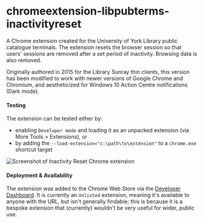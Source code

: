 # chromeextension-libpubterms-inactivityreset

A Chrome extension created for the University of York Library public catalogue terminals. The extension resets the browser session so that users' sessions are removed after a set period of inactivity. Browsing data is also removed.

Originally authored in 2015 for the Library Sunray thin clients, this version has been modified to work with newer versions of Google Chrome and Chromium, and aestheticized for Windows 10 Action Centre notifications (Dark mode).
#### Testing
The extension can be tested either by:
- enabling `Developer mode` and loading it as an unpacked extension (via More Tools > Extensions), or
- by adding the `--load-extension="c:\path\to\extension"` to a `chrome.exe` shortcut target

![Screenshot of Inactivity Reset Chrome extension](https://lh3.googleusercontent.com/LRCgqrnpRKXh0gzKAjpmPgfFaEBdsUFmsdD_t0PqA1vVpuBGn_92Qsq8Ohso7ZX-jaEANhhUn6FAARNQOjF0mbXe=w640-h400-e365-rj-sc0x00ffffff)

#### Deployment & Availability
The extension was added to the Chrome Web Store via the [Developer Dashboard](https://chrome.google.com/webstore/devconsole). It is currently an `Unlisted` extension, meaning it's available to anyone with the URL, but isn't generally findable; this is because it is a bespoke extension that (currently) wouldn't be very useful for wider, public use.
